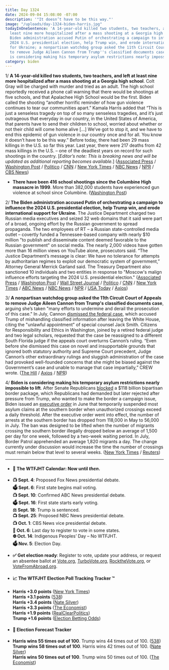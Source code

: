 ```yaml
---
title: Day 1324
date: 2024-09-04 15:08:00 -07:00
description: '"It doesn’t have to be this way."'
image: "/uploads/day-1324-biden-harris.jpg"
todayInOneSentence: 'A 14-year-old killed two students, two teachers, and left at
  least nine more hospitalized after a mass shooting at a Georgia high school; the
  Biden administration accused Putin of orchestrating a campaign to influence the
  2024 U.S. presidential election, help Trump win, and erode international support
  for Ukraine; a nonpartisan watchdog group asked the 11th Circuit Court of Appeals
  to remove Judge Aileen Cannon from Trump''s classified documents case; and Biden
  is considering making his temporary asylum restrictions nearly impossible to lift. '
category: biden
---
```


1/ **A 14-year-old killed two students, two teachers, and left at least nine more hospitalized after a mass shooting at a Georgia high school**. Colt Gray will be charged with murder and tried as an adult. The high school reportedly received a phone call warning that there would be shootings at five schools, and that Apalachee High School would be the first. Biden called the shooting “another horrific reminder of how gun violence continues to tear our communities apart.” Kamala Harris added that “This is just a senseless tragedy on top of so many senseless tragedies, and it’s just outrageous that everyday in our country, in the United States of America, that parents have to send their children to school, worried about whether or not their child will come home alive \[...\] We’ve got to stop it, and we have to end this epidemic of gun violence in our country once and for all. You know it doesn’t have to be this way.” Before today, there had been 29 mass killings in the U.S. so far this year. Last year, there were 217 deaths from 42 mass killings in the U.S. – one of the deadliest years on record for such shootings in the country. \[*Editor’s note: This is breaking news and will be updated as additional reporting becomes available.*\] ([Associated Press](https://apnews.com/article/georgia-high-school-lockdown-3969d34cf6a7adc787facf21c469ef4d) / [Washington Post](https://www.washingtonpost.com/nation/2024/09/04/apalachee-high-school-shooting-georgia/) / [Politico](https://www.politico.com/news/2024/09/04/harris-georgia-school-shooting-00177385) / [CNN](https://www.cnn.com/us/live-news/apalachee-high-school-shooting-georgia-09-04-24/index.html) / [New York Times](https://www.nytimes.com/live/2024/09/04/us/georgia-shooting-apalachee-high-school) / [NBC News](https://www.nbcnews.com/news/us-news/suspect-custody-school-district-atlanta-put-lockdown-reports-campus-th-rcna169562) / [NPR](https://www.npr.org/2024/09/04/nx-s1-5100648/apalachee-high-school-georgia-shooting) / [CBS News](https://www.cbsnews.com/news/school-shooting-georgia-apalachee-high-school/))

* **There have been 416 school shootings since the Columbine High massacre in 1999**. More than 382,000 students have experienced gun violence at school since Columbine. ([Washington Post](https://www.washingtonpost.com/education/interactive/school-shootings-database/))

2/ **The Biden administration accused Putin of orchestrating a campaign to influence the 2024 U.S. presidential election, help Trump win, and erode international support for Ukraine**. The Justice Department charged two Russian media executives and seized 32 web domains that it said were part of a broad, ongoing effort by the Russian government to spread propaganda. The two employees of RT – a Russian state-controlled media outlet – covertly funded a Tennessee-based company with nearly $10 million "to publish and disseminate content deemed favorable to the Russian government" on social media. The nearly 2,000 videos have gotten more than 16 million views on YouTube alone, prosecutors said. “The Justice Department’s message is clear: We have no tolerance for attempts by authoritarian regimes to exploit our democratic system of government,” Attorney General Merrick Garland said. The Treasury Department also sanctioned 10 individuals and two entities in response to "Moscow's malign influence efforts targeting the 2024 U.S. presidential election." ([Associated Press](https://apnews.com/article/russia-justice-department-election-foreign-influence-4888f4bfc61e46173101060ad0321d2f) / [Washington Post](https://www.washingtonpost.com/national-security/2024/09/04/justice-department-election-security/) / [Wall Street Journal](https://www.wsj.com/politics/national-security/u-s-accuses-russia-of-spending-millions-to-influence-u-s-voters-be531b99) / [Politico](https://www.politico.com/news/2024/09/04/russia-election-interference-crackdown-merrick-garland-00177347) / [CNN](https://www.cnn.com/2024/09/04/politics/biden-administration-accuse-russia-election-influence-efforts/index.html) / [New York Times](https://www.nytimes.com/2024/09/04/us/politics/russia-election-influence.html) / [ABC News](https://abcnews.go.com/Politics/biden-admin-target-russia-2024-election-disinformation-efforts/story?id=113383756) / [NBC News](https://www.nbcnews.com/politics/2024-election/biden-administration-hit-russia-sanctions-trying-manipulate-us-opinion-rcna169541) / [NPR](https://www.npr.org/2024/09/04/nx-s1-5100329/us-russia-election-interference-bots-2024) / [USA Today](https://www.usatoday.com/story/news/politics/2024/09/04/russia-election-interference/75072436007/) / [Axios](https://www.axios.com/2024/09/04/justice-department-charges-russian-state-media-election-interference))

3/ **A nonpartisan watchdog group asked the 11th Circuit Court of Appeals to remove Judge Aileen Cannon from Trump's classified documents case**, arguing she’s taken "many efforts to undermine and derail the prosecution of this case." In July, Cannon [dismissed the federal case](https://whatthefuckjusthappenedtoday.com/2024/07/15/day-1273/#2-judge-aileen-cannon-dismissed-spec), which accused Trump of mishandling classified information after leaving the White House, citing the "unlawful appointment" of special counsel Jack Smith. Citizens for Responsibility and Ethics in Washington, joined by a retired federal judge and two legal scholars, requested that the case be reassigned to a different South Florida judge if the appeals court overturns Cannon’s ruling.  “Even before she dismissed this case on novel and insupportable grounds that ignored both statutory authority and Supreme Court precedent, Judge Cannon’s other extraordinary rulings and sluggish administration of the case had provoked well-founded concerns that she might be biased against the Government’s case and unable to manage that case impartially,” CREW wrote. ([The Hill](https://thehill.com/regulation/court-battles/4861235-crew-requests-removal-cannon/) / [Axios](https://www.axios.com/2024/09/04/aileen-cannon-removal-trump-classified-documents) / [NPR](https://www.npr.org/2024/09/04/nx-s1-5100673/judge-cannon-removal-trump-mar-a-lago-documents-case))

4/ **Biden is considering making his temporary asylum restrictions nearly impossible to lift**. After Senate Republicans [blocked](https://whatthefuckjusthappenedtoday.com/2024/02/07/day-1114/#3-senate-republicans-blocked-the-118) a $118 billion bipartisan border package, which Republicans had demanded but later rejected after pressure from Trump, who wanted to make the border a campaign issue, Biden issued an [executive order](https://whatthefuckjusthappenedtoday.com/2024/06/04/day-1232/#4-biden-issued-an-executive-order-th) in June that temporarily suspended most asylum claims at the southern border when unauthorized crossings exceed a daily threshold. After the executive order went into effect, the number of arrests at the southern border has dropped from 118,000 in May to 56,000 in July. The ban was designed to be lifted when the number of migrants crossing the southern border illegally dropped below an average of 1,500 per day for one week, followed by a two-week waiting period. In July, Border Patrol apprehended an average 1,820 migrants a day. The change currently under discussion would increase the time the number of crossings must remain below that level to several weeks. ([New York Times](https://www.nytimes.com/2024/09/04/us/politics/biden-asylum-restrictions.html) / [Reuters](https://www.reuters.com/world/us/biden-officials-weigh-tougher-asylum-ban-mexico-border-2024-09-04/))

---

* #### 📅 The WTFJHT Calendar: Now until *then*.

* **📺 Sept. 4**: Proposed Fox News presidential debate. \
  **🗳️ Sept. 6**: First state begins mail voting. \
  **📺 Sept. 10**: Confirmed ABC News presidential debate. \
  **🗳️ Sept. 16**: First state starts early voting. \
  **⚖️ Sept. 18**: Trump is sentenced. \
  **📺 Sept. 25**: Proposed NBC News presidential debate. \
  **📺 Oct. 1**: CBS News vice presidential debate. \
  **📆 Oct. 6**: Last day to register to vote in some states. \
  **⛔️ Oct. 14**: Indigenous Peoples’ Day – No WTFJHT. \
  **🗳️ Nov. 5**: Election Day.

* **✅ Get election ready**: Register to vote, update your address, or request an absentee ballot at [Vote.org](https://www.vote.org/), [TurboVote.org](https://turbovote.org/), [RocktheVote.org](https://www.rockthevote.org/), or [VoteFromAbroad.org](https://www.votefromabroad.org/).

* #### 📈 The WTFJHT Election Poll Tracking Tracker ™️

* **Harris \+3.0 points** ([New York Times](https://www.nytimes.com/interactive/2024/us/elections/polls-president.html)) \
  **Harris \+3.1 points** ([538](https://projects.fivethirtyeight.com/polls/president-general/2024/national/)) \
  **Harris \+3.4 points** ([Nate Silver](https://www.natesilver.net/p/nate-silver-2024-president-election-polls-model)) \
  **Harris \+3.3 points** ([The Economist](https://www.economist.com/interactive/us-2024-election/trump-harris-polls)) \
  **Harris \+1.9 points** ([RealClearPolitics](https://www.realclearpolling.com/polls/president/general/2024/trump-vs-harris)) \
  **Trump \+1.6 points** ([Election Betting Odds](https://www.electionbettingodds.com/))

* #### 🔮 Election Forecast Tracker

* **Harris wins 55 times out of 100**. Trump wins 44 times out of 100. ([538](https://projects.fivethirtyeight.com/2024-election-forecast/)) \
  **Trump wins 58 times out of 100**. Harris wins 42 times out of 100. ([Nate Silver](https://www.natesilver.net/p/nate-silver-2024-president-election-polls-model)) \
  **Harris wins 50 times out of 100**. Trump wins 50 times out of 100. ([The Economist](https://www.economist.com/interactive/us-2024-election/prediction-model/president/))